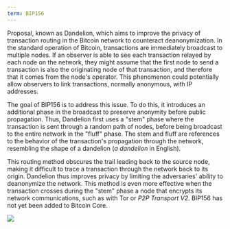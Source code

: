 ```yaml
---
term: BIP156
---
```


Proposal, known as Dandelion, which aims to improve the privacy of transaction routing in the Bitcoin network to counteract deanonymization. In the standard operation of Bitcoin, transactions are immediately broadcast to multiple nodes. If an observer is able to see each transaction relayed by each node on the network, they might assume that the first node to send a transaction is also the originating node of that transaction, and therefore that it comes from the node's operator. This phenomenon could potentially allow observers to link transactions, normally anonymous, with IP addresses.

The goal of BIP156 is to address this issue. To do this, it introduces an additional phase in the broadcast to preserve anonymity before public propagation. Thus, Dandelion first uses a "stem" phase where the transaction is sent through a random path of nodes, before being broadcast to the entire network in the "fluff" phase. The stem and fluff are references to the behavior of the transaction's propagation through the network, resembling the shape of a dandelion (*a dandelion* in English).

This routing method obscures the trail leading back to the source node, making it difficult to trace a transaction through the network back to its origin. Dandelion thus improves privacy by limiting the adversaries' ability to deanonymize the network. This method is even more effective when the transaction crosses during the "stem" phase a node that encrypts its network communications, such as with Tor or *P2P Transport V2*. BIP156 has not yet been added to Bitcoin Core.

![](../../dictionnaire/assets/36.webp)

